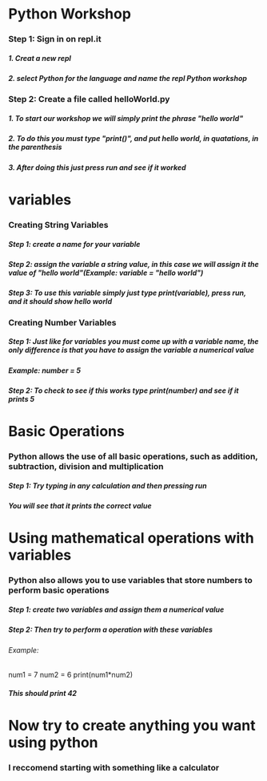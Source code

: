 # Python Workshop 
### Step 1: Sign in on repl.it 
##### 1. Creat a new repl 
##### 2. select Python for the language and name the repl Python workshop 

### Step 2: Create a file called helloWorld.py
##### 1. To start our workshop we will simply print the phrase "hello world"
##### 2. To do this you must type "print()", and put hello world, in quatations, in the parenthesis
##### 3. After doing this just press run and see if it worked 

# variables 
### Creating String Variables 
##### Step 1: create a name for your variable
##### Step 2: assign the variable a string value, in this case we will assign it the value of "hello world"(Example: variable = "hello world")
##### Step 3: To use this variable simply just type print(variable), press run, and it should show hello world 
### Creating Number Variables 
##### Step 1: Just like for variables you must come up with a variable name, the only difference is that you have to assign the variable a numerical value 
##### Example: number = 5
##### Step 2: To check to see if this works type print(number) and see if it prints 5 

# Basic Operations 
### Python allows the use of all basic operations, such as addition, subtraction, division and multiplication
##### Step 1: Try typing in any calculation and then pressing run
##### You will see that it prints the correct value 

# Using mathematical operations with variables 
### Python also allows you to use variables that store numbers to perform basic operations 
##### Step 1: create two variables and assign them a numerical value 
##### Step 2: Then try to perform a operation with these variables 
###### Example: 
num1 = 7
num2 = 6
print(num1*num2)
##### This should print 42

# Now try to create anything you want using python
### I reccomend starting with something like a calculator

